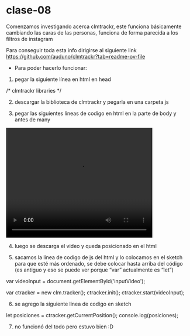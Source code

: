 # clase-08

Comenzamos investigando acerca clmtrackr, este funciona básicamente cambiando las caras de las personas, funciona de forma parecida a los filtros de instagram 

Para conseguir toda esta info dirigirse al siguiente link 
https://github.com/auduno/clmtrackr?tab=readme-ov-file 

* Para poder hacerlo funcionar: 

1. pegar la siguiente línea en html en head 

/* clmtrackr libraries */
<script src="js/clmtrackr.js"></script>


2. descargar la biblioteca de clmtrackr y pegarla en una carpeta js

   
3. pegar las siguientes lineas de codigo  en html en la parte de body y antes de many 

<video id="inputVideo" width="400" height="300" autoplay loop>
  <source src="./media/somevideo.ogv" type="video/ogg"/>
</video>
<script type="text/javascript">
  var videoInput = document.getElementById('inputVideo');
  
  var ctracker = new clm.tracker();
  ctracker.init();
  ctracker.start(videoInput);
</script>


4. luego se descarga el video y queda posicionado en el html 

  <source src="https://www.auduno.com/clmtrackr/examples/media/franck.mp4" type="video/ogg"/> 
  

5. sacamos la linea de codigo de js del html y lo colocamos en el sketch para que esté más ordenado, se debe colocar hasta arriba del código (es antiguo y eso se puede ver porque “var” actualmente es “let”)

var videoInput = document.getElementById('inputVideo');
  
  var ctracker = new clm.tracker();
  ctracker.init();
  ctracker.start(videoInput);
  

6. se agrego la siguiente linea de codigo en sketch 

let posiciones = ctracker.getCurrentPosition();
  console.log(posiciones);

 
7. no funcionó del todo pero estuvo bien :D 

